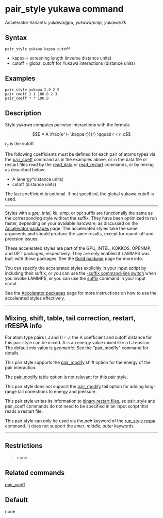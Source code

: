 # pair_style yukawa command

Accelerator Variants: *yukawa/gpu*, *yukawa/omp*, *yukawa/kk*

## Syntax

``` LAMMPS
pair_style yukawa kappa cutoff
```

-   kappa = screening length (inverse distance units)
-   cutoff = global cutoff for Yukawa interactions (distance units)

## Examples

``` LAMMPS
pair_style yukawa 2.0 2.5
pair_coeff 1 1 100.0 2.3
pair_coeff * * 100.0
```

## Description

Style *yukawa* computes pairwise interactions with the formula

$$E = A \frac{e^{- \kappa r}}{r} \qquad r < r_c$$

$r_c$ is the cutoff.

The following coefficients must be defined for each pair of atoms types
via the [pair_coeff](pair_coeff) command as in the examples above, or in
the data file or restart files read by the [read_data](read_data) or
[read_restart](read_restart) commands, or by mixing as described below:

-   A (energy\*distance units)
-   cutoff (distance units)

The last coefficient is optional. If not specified, the global yukawa
cutoff is used.

------------------------------------------------------------------------

Styles with a *gpu*, *intel*, *kk*, *omp*, or *opt* suffix are
functionally the same as the corresponding style without the suffix.
They have been optimized to run faster, depending on your available
hardware, as discussed on the [Accelerator packages](Speed_packages)
page. The accelerated styles take the same arguments and should produce
the same results, except for round-off and precision issues.

These accelerated styles are part of the GPU, INTEL, KOKKOS, OPENMP, and
OPT packages, respectively. They are only enabled if LAMMPS was built
with those packages. See the [Build package](Build_package) page for
more info.

You can specify the accelerated styles explicitly in your input script
by including their suffix, or you can use the [-suffix command-line
switch](Run_options) when you invoke LAMMPS, or you can use the
[suffix](suffix) command in your input script.

See the [Accelerator packages](Speed_packages) page for more
instructions on how to use the accelerated styles effectively.

------------------------------------------------------------------------

## Mixing, shift, table, tail correction, restart, rRESPA info

For atom type pairs I,J and I != J, the A coefficient and cutoff
distance for this pair style can be mixed. A is an energy value mixed
like a LJ epsilon. The default mix value is *geometric*. See the
\"pair_modify\" command for details.

This pair style supports the [pair_modify](pair_modify) shift option for
the energy of the pair interaction.

The [pair_modify](pair_modify) table option is not relevant for this
pair style.

This pair style does not support the [pair_modify](pair_modify) tail
option for adding long-range tail corrections to energy and pressure.

This pair style writes its information to [binary restart
files](restart), so pair_style and pair_coeff commands do not need to be
specified in an input script that reads a restart file.

This pair style can only be used via the *pair* keyword of the
[run_style respa](run_style) command. It does not support the *inner*,
*middle*, *outer* keywords.

------------------------------------------------------------------------

## Restrictions

> none

## Related commands

[pair_coeff](pair_coeff)

## Default

none
